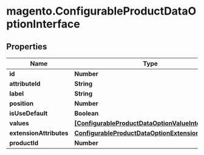# magento.ConfigurableProductDataOptionInterface

## Properties
Name | Type | Description | Notes
------------ | ------------- | ------------- | -------------
**id** | **Number** |  | [optional] 
**attributeId** | **String** |  | [optional] 
**label** | **String** |  | [optional] 
**position** | **Number** |  | [optional] 
**isUseDefault** | **Boolean** |  | [optional] 
**values** | [**[ConfigurableProductDataOptionValueInterface]**](ConfigurableProductDataOptionValueInterface.md) |  | [optional] 
**extensionAttributes** | [**ConfigurableProductDataOptionExtensionInterface**](ConfigurableProductDataOptionExtensionInterface.md) |  | [optional] 
**productId** | **Number** |  | [optional] 



